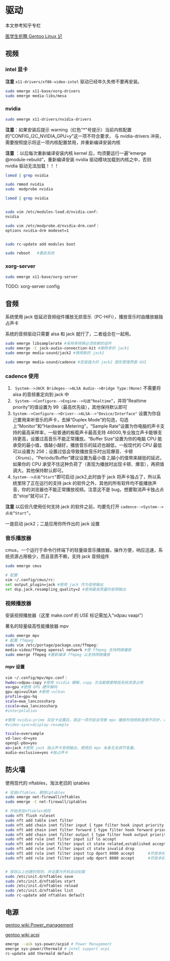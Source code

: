 # 驱动

本文参考知乎专栏

[医学生折腾 Gentoo Linux 记](https://www.zhihu.com/column/c_1271625347856310272)

## 视频

### intel 显卡

**注意** `x11-drivers/xf86-video-intel` 驱动已经年久失修不要再安装。

```bash
sudo emerge x11-base/xorg-drivers
sudo emerge media-libs/mesa
```

### nvidia

```bash
sudo emerge x11-drivers/nvidia-drivers
```

**注意**：如果安装后提示 warning（红色"\*"号提示）当前内核配置的“CONFIG_I2C_NVIDIA_GPU=y”这一项不符合要求，
与 nvidia-drivers 冲突，需要按照提示将这一项内核配置禁用，并重新编译安装内核

**注意** ：以后每次重新编译安装内核 kernel 后，均须要运行一遍“emerge @module-rebuild”，重新编译安装 nvidia 驱动模块加载到内核之中，否则 nvidia 驱动无法加载！！！

```bash
lsmod | grep nvidia

sudo rmmod nvidia
sudo  modprobe nvidia

lsmod | grep nvidia


sudo vim /etc/modules-load.d/nvidia.conf:
nvidia

sudo vim /etc/modprobe.d/nvidia-drm.conf：
options nvidia-drm modeset=1


sudo rc-update add modules boot

sudo reboot   #重启系统
```

### xorg-server

```bash
sudo emerge x11-base/xorg-server
```

TODO: xorg-server config

## 音频

系统使用 jack 低延迟音频组件播放无损音乐（PC-HiFi），播放音乐时由播放器独占声卡

系统的音频驱动只需要 alsa 和 jack 就行了，二者组合在一起用。

```bash
sudo emerge libsamplerate #采样率转换必须依赖的组件
sudo emerge -C jack-audio-connection-kit #删除老的 jack1
sudo emerge media-sound/jack2 #换用新的 jack2

sudo emerge media-sound/cadence #安装强大的 jack2 图形管理界面 GUI
```

### cadence 使用

1. ` System-->JACK Brideges-->ALSA Audio-->Bridge Type:(None)` 不需要将 alsa 的音频重定向到 jack 中
2. ` System-->Configure-->Engine-->勾选“Realtime”`，并将“Realtime priority”的值设置为 99（最高优先级），其他保持默认即可
3. `System-->Configure-->Driver-->ALSA-->"Device/Interface"` 设置为你自己要用来听音乐的声卡，去掉“Duplex Mode”的勾选，勾选上“Monitor”和“Hardware Metering”，“Sample Rate”设置为你电脑的声卡支持的最高采样率，一般普通的板载声卡最高支持 48000,专业独立声卡能够支持更高，设置过高音乐不能正常播放。“Buffer Size”设置为你的电脑 CPU 能承受的最小值，值越小越好，播放音乐的延迟也越低，一般现代的 CPU 最低可以设置为 256；设置过低会导致播放音乐时出现爆音、卡顿（Xruns）。“Periods/Buffer”建议设置为最小值 2,越小的值带来越低的延迟，如果你的 CPU 承受不住这种负荷了（表现为播放时出现卡顿、爆音），再把值调大。其他保持默认即可。
4. `System-->点击“Start”`即可启动 jack2,此时由于 jack 将声卡独占了，所以系统里除了正在运行的支持 jack 的软件之外，其他的所有软件均不能播放声音，你的浏览器也不能正常播放视频。注意这不是 bug，想要取消声卡独占点击“stop”就可以了。

**注意** 以后但凡使用任何支持 jack 的软件之前，均要先打开 `cadence-->System-->点击“Start”`。

一是启动 jack2；二是应用你所作出的 jack 设置

### 音乐播放器

cmus，一个运行于命令行终端下的轻量级音乐播放器，操作方便，响应迅速，系统资源占用极少，而且音质不赖，支持 jack 音频组件

```bash
sudo emerge cmus

# 配置
vim ~/.config/cmus/rc:
set output_plugin=jack #使用 jack 作为音频输出
set dsp.jack.resampling_quality=2 #使用最高质量的音频输出
```

### 视频播放器

安装视频播放器（这里 make.conf 的 USE 标记需加入“vdpau vaapi”）

著名的轻量级高性能播放器 mpv

```bash
sudo emerge mpv
# 配置 ffmpeg
sudo vim /etc/portage/package.use/ffmpeg:
media-video/ffmpeg openssl network #使 ffmpeg 支持网络播放
sudo emerge ffmpeg #重新编译 ffmpeg 以支持网络播放
```

#### mpv 设置

```bash
vim ~/.config/mpv/mpv.conf：
hwdec=vdpau-copy #使用 nvidia 硬解，copy 方法能够更降低系统资源占用
vo=gpu #使用 GPU 硬件解码
gpu-api=vulkan #使用 vulkan
profile=gpu-hq
scale=ewa_lanczossharp
cscale=ewa_lanczossharp
#interpolation

#使用 nvidia-prime 双显卡设置后，若这一项开启会导致 mpv 播放时视频和音频不同步，视频速度过快的问题，目前这是个 bug
#video-sync=display-resample

tscale=oversample
vd-lavc-dr=yes
opengl-pbo=yes
ao=jack #使用 jack 独占声卡音频输出，使用后 mpv 本身无法调节音量。
audio-exclusive=yes #独占声卡
```

## 防火墙

使用现代的 nftables，淘汰老旧的 iptables

```bash
# 安装nftables，删除iptables
sudo emerge net-firewall/nftables
sudo emerge -C net-firewall/iptables

# 开始添加nftables规则
sudo nft flush ruleset
sudo nft add table inet filter
sudo nft add chain inet filter input { type filter hook input priority 0 \; policy drop \; }
sudo nft add chain inet filter forward { type filter hook forward priority 0 \; policy drop \; }
sudo nft add chain inet filter output { type filter hook output priority 0 \; policy accept \; }
sudo nft add rule inet filter input iif lo accept
sudo nft add rule inet filter input ct state related,established accept
sudo nft add rule inet filter input ct state invalid drop
sudo nft add rule inet filter input tcp dport 8080 accept      #开放本机8080/tcp端口
sudo nft add rule inet filter input udp dport 8080 accept      #开放本机8080/udp端口


# 保存以上创建的规则，并设置为开机自动加载
sudo /etc/init.d/nftables save
sudo /etc/init.d/nftables start
sudo /etc/init.d/nftables reload
sudo /etc/init.d/nftables list
sudo rc-update add nftables default
```

## 电源

[gentoo wiki Power_management](https://wiki.gentoo.org/wiki/Power_management)

[gentoo wiki acpi](https://wiki.gentoo.org/wiki/ACPI)

```bash
emerge --ask sys-power/acpid # Power Management
emerge sys-power/thermald # intel support acpi
rc-update add thermald default
```
